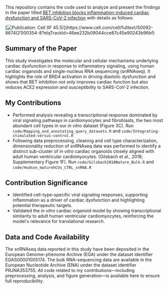 This repository contains the code used to analyze and present the findings in the paper titled [BET inhibition blocks inflammation-induced cardiac dysfunction and SARS-CoV-2 infection](https://www.cell.com/cell/fulltext/S0092-8674(21)00354-8?elqTrackId=46ee232b09044cce87c45e90243b96bf) with details as follows:

[![Publication: Cell (IF 45.5)](https://img.shields.io/badge/Published%20in-Cell%20(IF%2045.5)-red)](https://www.cell.com/cell/fulltext/S0092-8674(21)00354-8?elqTrackId=46ee232b09044cce87c45e90243b96bf) 

## Summary of the Paper
This study investigates the molecular and cellular mechanisms underlying cardiac dysfunction in response to inflammatory signaling, using human cardiac organoids and single-nucleus RNA sequencing (snRNAseq). It highlights the role of BRD4 activation in driving diastolic dysfunction and shows that BET inhibition not only improves cardiac function but also reduces ACE2 expression and susceptibility to SARS-CoV-2 infection.

## My Contributions
- Performed analysis revealing a transcriptional response dominated by viral signaling pathways in cardiomyocytes and fibroblasts, the two most abundant cell types in our *in vitro* dataset (Figure 3C).
Run `code/Mapping_and_annotating_query_datasets.R` and `code/Integrating-stimulated-versus-control.R`
- Following data preprocessing, cleaning and cell type characterization, dimensionality reduction of snRNAseq data was performed to identify a distinct sub-cluster of *in vitro* cardiac organoids closely aligned with adult human ventricular cardiomyocytes. (Gilsbach et al., 2018; Supplementary Figure 1F).
Run `code/Gilsbach2018Nature_Bulk.R` and `code/Hudson_maturehCOs_CTRL_snRNA.R`

## Contribution Significance
- Identified cell-type-specific viral signaling responses, supporting inflammation as a driver of cardiac dysfunction and highlighting potential therapeutic targets.
- Validated the *in vitro* cardiac organoid model by showing transcriptional similarity to adult human ventricular cardiomyocytes, reinforcing the model's relevance for translational research.

## Data and Code Availability
The snRNAseq data reported in this study have been deposited in the European Genome-phenome Archive (EGA) under the dataset identifier EGAS00001005174.
The bulk RNA-sequencing data are available in the European Nucleotide Archive (ENA) under the dataset identifier PRJNA353755.
All code related to my contributions—including preprocessing, analysis, and figure generation—is available here to ensure full reproducibility.

